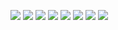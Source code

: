 ![](https://github.com/MikhailYurkovich/TimeWorkTracking/blob/main/img/Screenshot_1653075484.png)
![](https://github.com/MikhailYurkovich/TimeWorkTracking/blob/main/img/Screenshot_1653075497.png)
![](https://github.com/MikhailYurkovich/TimeWorkTracking/blob/main/img/Screenshot_1653075503.png)
![](https://github.com/MikhailYurkovich/TimeWorkTracking/blob/main/img/Screenshot_1653075508.png)
![](https://github.com/MikhailYurkovich/TimeWorkTracking/blob/main/img/Screenshot_1653075812.png)
![](https://github.com/MikhailYurkovich/TimeWorkTracking/blob/main/img/Screenshot_1653075852.png)
![](https://github.com/MikhailYurkovich/TimeWorkTracking/blob/main/img/Screenshot_1653075855.png)
![](https://github.com/MikhailYurkovich/TimeWorkTracking/blob/main/img/Screenshot_1653075859.png)
